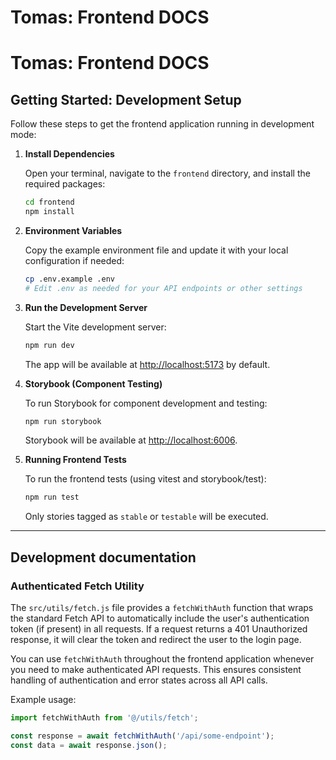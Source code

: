 # Tomas: Frontend DOCS 

# Tomas: Frontend DOCS 

## Getting Started: Development Setup

Follow these steps to get the frontend application running in development mode:

1. **Install Dependencies**

   Open your terminal, navigate to the `frontend` directory, and install the required packages:

   ```sh
   cd frontend
   npm install
   ```

2. **Environment Variables**

   Copy the example environment file and update it with your local configuration if needed:

   ```sh
   cp .env.example .env
   # Edit .env as needed for your API endpoints or other settings
   ```

3. **Run the Development Server**

   Start the Vite development server:

   ```sh
   npm run dev
   ```

   The app will be available at [http://localhost:5173](http://localhost:5173) by default.

4. **Storybook (Component Testing)**

   To run Storybook for component development and testing:

   ```sh
   npm run storybook
   ```

   Storybook will be available at [http://localhost:6006](http://localhost:6006).

5. **Running Frontend Tests**

   To run the frontend tests (using vitest and storybook/test):

   ```sh
   npm run test
   ```

   Only stories tagged as `stable` or `testable` will be executed.

---

## Development documentation 


### Authenticated Fetch Utility

The `src/utils/fetch.js` file provides a `fetchWithAuth` function that wraps the standard Fetch API to automatically include the user's authentication token (if present) in all requests. If a request returns a 401 Unauthorized response, it will clear the token and redirect the user to the login page.

You can use `fetchWithAuth` throughout the frontend application whenever you need to make authenticated API requests. This ensures consistent handling of authentication and error states across all API calls.

Example usage:
```js
import fetchWithAuth from '@/utils/fetch';

const response = await fetchWithAuth('/api/some-endpoint');
const data = await response.json();


